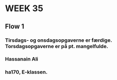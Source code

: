 # WEEK 35
## Flow 1
### Tirsdags- og onsdagsopgaverne er færdige. Torsdagsopgaverne er på pt. mangelfulde.
### Hassanain Ali
### ha170, E-klassen.
